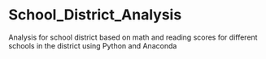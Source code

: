 # School_District_Analysis
Analysis for school district based on math and reading scores for different schools in the district using Python and Anaconda
